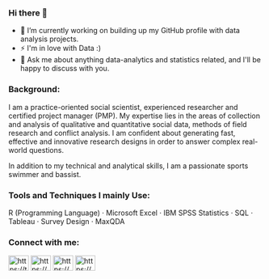 ### Hi there 👋

- 🔭 I’m currently working on building up my GitHub profile with data analysis projects.
- ⚡ I'm in love with Data :)
- 💬 Ask me about anything data-analytics and statistics related, and I'll be happy to discuss with you.


<h3 align="left">Background:</h3>
<p align="left">

I am a practice-oriented social scientist, experienced researcher and certified project manager (PMP). My expertise lies in the areas of collection and analysis of qualitative and quantitative social data, methods of field research and conflict analysis. I am confident about generating fast, effective and innovative research designs in order to answer complex real-world questions. 

In addition to my technical and analytical skills, I am a passionate sports swimmer and bassist.


<h3 align="left">Tools and Techniques I mainly Use:</h3>
<p align="left">

R (Programming Language) · Microsoft Excel · IBM SPSS Statistics · SQL · Tableau · Survey Design · MaxQDA


<h3 align="left">Connect with me:</h3>
<p align="left">
<a href="https://twitter.com/https://twitter.com/sezibra_cs" target="blank"><img align="center" src="https://raw.githubusercontent.com/rahuldkjain/github-profile-readme-generator/master/src/images/icons/Social/twitter.svg" alt="https://twitter.com/sezibra_cs" height="30" width="40" /></a>
<a href="https://linkedin.com/in/https://www.linkedin.com/in/sezibra/" target="blank"><img align="center" src="https://raw.githubusercontent.com/rahuldkjain/github-profile-readme-generator/master/src/images/icons/Social/linked-in-alt.svg" alt="https://www.linkedin.com/in/sezibra/" height="30" width="40" /></a>
<a href="https://stackoverflow.com/users/https://stackoverflow.com/users/20045666/sezibra" target="blank"><img align="center" src="https://raw.githubusercontent.com/rahuldkjain/github-profile-readme-generator/master/src/images/icons/Social/stack-overflow.svg" alt="https://stackoverflow.com/users/20045666/sezibra" height="30" width="40" /></a>
<a href="https://instagram.com/https://www.instagram.com/sezibra/" target="blank"><img align="center" src="https://raw.githubusercontent.com/rahuldkjain/github-profile-readme-generator/master/src/images/icons/Social/instagram.svg" alt="https://www.instagram.com/sezibra/" height="30" width="40" /></a>
</p>
